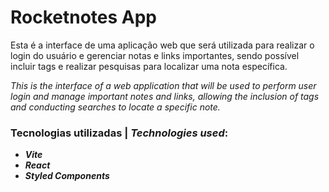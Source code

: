 # Rocketnotes App

Esta é a interface de uma aplicação web que será utilizada para realizar o login do usuário e gerenciar notas e links importantes, sendo possível incluir tags e realizar pesquisas para localizar uma nota específica.

*This is the interface of a web application that will be used to perform user login and manage important notes and links, allowing the inclusion of tags and conducting searches to locate a specific note.*

### Tecnologias utilizadas | *Technologies used*:

- __*Vite*__
- __*React*__
- __*Styled Components*__


